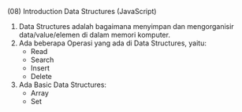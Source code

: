 (08) Introduction Data Structures (JavaScript)
1. Data Structures adalah bagaimana menyimpan dan mengorganisir data/value/elemen di dalam memori komputer.
2. Ada beberapa Operasi yang ada di Data Structures, yaitu:
    - Read
    - Search
    - Insert
    - Delete
3. Ada Basic Data Structures:
    - Array
    - Set